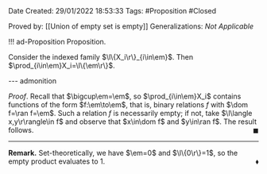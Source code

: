 <br />
<br />

Date Created: 29/01/2022 18:53:33
Tags: #Proposition #Closed 

Proved by: [[Union of empty set is empty]]
Generalizations: _Not Applicable_

!!! ad-Proposition Proposition.

Consider the indexed family $\l\{X_i\r\}_{i\in\em}$. Then $\prod_{i\in\em}X_i=\l\{\em\r\}$.

--- admonition

_Proof_. Recall that $\bigcup\em=\em$, so $\prod_{i\in\em}X_i$ contains functions of the form $f:\em\to\em$, that is, binary relations $f$ with $\dom f=\ran f=\em$. Such a relation $f$ is necessarily empty; if not, take $\l\langle x,y\r\rangle\in f$ and observe that $x\in\dom f$ and $y\in\ran f$. The result follows.<span style="float:right;">$\blacksquare$</span>

---

**Remark.** Set-theoretically, we have $\em=0$ and $\l\{0\r\}=1$, so the empty product evaluates to $1$.<span style="float:right;">$\blacklozenge$</span>

